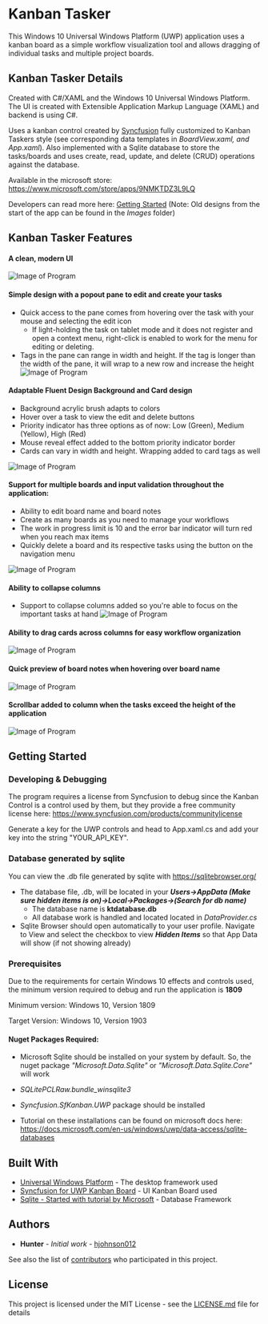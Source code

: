 # Kanban Tasker

This Windows 10 Universal Windows Platform (UWP) application uses a kanban board as a simple workflow visualization tool and allows dragging of individual tasks and multiple project boards.

## Kanban Tasker Details

Created with C#/XAML and the Windows 10 Universal Windows Platform. The UI is created with Extensible Application Markup Language (XAML) and backend is using C#. 

Uses a kanban control created by [Syncfusion](https://www.syncfusion.com) fully customized to Kanban Taskers style (see corresponding data templates in *BoardView.xaml, and App.xaml*). Also implemented with a Sqlite database to store the tasks/boards and uses create, read, update, and delete (CRUD) operations against the database.

Available in the microsoft store: https://www.microsoft.com/store/apps/9NMKTDZ3L9LQ

Developers can read more here: [Getting Started](#getting-started)
(Note: Old designs from the start of the app can be found in the *Images* folder)

## Kanban Tasker Features

#### A clean, modern UI
![Image of Program](KanbanTasker/Images/KT_00.png)

#### Simple design with a popout pane to edit and create your tasks
 * Quick access to the pane comes from hovering over the task with your mouse and selecting the edit icon
   *  If light-holding the task on tablet mode and it does not register and open a context menu, right-click is enabled to work for the menu for editing or deleting.
 * Tags in the pane can range in width and height. If the tag is longer than the width of the pane, it will wrap to a new row and  increase the height
![Image of Program](KanbanTasker/Images/KT_01.png)

#### Adaptable Fluent Design Background and Card design
  * Background acrylic brush adapts to colors
  * Hover over a task to view the edit and delete buttons
  * Priority indicator has three options as of now: Low (Green), Medium (Yellow), High (Red)
  * Mouse reveal effect added to the bottom priority indicator border
  * Cards can vary in width and height. Wrapping added to card tags as well 

![Image of Program](KanbanTasker/Images/KT_02.png)

#### Support for multiple boards and input validation throughout the application:
  * Ability to edit board name and board notes
  * Create as many boards as you need to manage your workflows
  * The work in progress limit is 10 and the error bar indicator will turn red when you reach max items
  * Quickly delete a board and its respective tasks using the button on the navigation menu

![Image of Program](KanbanTasker/Images/KT_03.png)

#### Ability to collapse columns
  * Support to collapse columns added so you're able to focus on the important tasks at hand
![Image of Program](KanbanTasker/Images/KT_04.png)

#### Ability to drag cards across columns for easy workflow organization
![Image of Program](KanbanTasker/Images/KT_05.png)

#### Quick preview of board notes when hovering over board name
![Image of Program](KanbanTasker/Images/KT_06.png)

#### Scrollbar added to column when the tasks exceed the height of the application
![Image of Program](KanbanTasker/Images/KT_07.png)

## Getting Started

### Developing & Debugging

The program requires a license from Syncfusion to debug since the Kanban Control is a control used by them, but they provide a free community license here: https://www.syncfusion.com/products/communitylicense

Generate a key for the UWP controls and head to App.xaml.cs and add your key into the string "YOUR_API_KEY". 

### Database generated by sqlite

You can view the .db file generated by sqlite with https://sqlitebrowser.org/

* The database file, .db, will be located in your ***Users->AppData (Make sure hidden items is on)->Local->Packages->(Search for db name)***
  * The database name is **ktdatabase.db**
  * All database work is handled and located located in *DataProvider.cs*
* Sqlite Browser should open automatically to your user profile. Navigate to View and select the checkbox to view ***Hidden Items*** so that App Data will show (if not showing already)

### Prerequisites

Due to the requirements for certain Windows 10 effects and controls used, the minimum version required to debug and run the application is **1809**

Minimum version: Windows 10, Version 1809

Target Version: Windows 10, Version 1903

#### Nuget Packages Required:

* Microsoft Sqlite should be installed on your system by default. So, the nuget package *"Microsoft.Data.Sqlite"* or *"Microsoft.Data.Sqlite.Core"* will work 

* *SQLitePCLRaw.bundle_winsqlite3* 

* *Syncfusion.SfKanban.UWP* package should be installed

* Tutorial on these installations can be found on microsoft docs here: https://docs.microsoft.com/en-us/windows/uwp/data-access/sqlite-databases

## Built With

* [Universal Windows Platform](https://developer.microsoft.com/en-us/windows/apps) - The desktop framework used
* [Syncfusion for UWP Kanban Board](https://www.syncfusion.com/uwp-ui-controls/kanban-board) - UI Kanban Board used
* [Sqlite - Started with tutorial by Microsoft](https://docs.microsoft.com/en-us/windows/uwp/data-access/sqlite-databases) - Database Framework 

## Authors

* **Hunter** - *Initial work* - [hjohnson012](https://github.com/hjohnson12)

See also the list of [contributors](https://github.com/hjohnson12/KanbanTasker/graphs/contributors) who participated in this project.

## License

This project is licensed under the MIT License - see the [LICENSE.md](LICENSE.md) file for details
